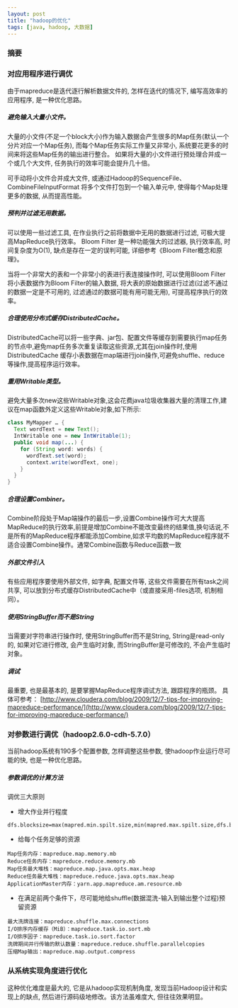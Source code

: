 ```yaml
---
layout: post
title: "hadoop的优化"
tags: [java, hadoop, 大数据]
---
```

### 摘要
<!--excerpt-->
### 对应用程序进行调优
由于mapreduce是迭代逐行解析数据文件的, 怎样在迭代的情况下, 编写高效率的应用程序, 是一种优化思路。
##### 避免输入大量小文件。
大量的小文件(不足一个block大小)作为输入数据会产生很多的Map任务(默认一个分片对应一个Map任务), 而每个Map任务实际工作量又非常小, 系统要花更多的时间来将这些Map任务的输出进行整合。 如果将大量的小文件进行预处理合并成一个或几个大文件, 任务执行的效率可能会提升几十倍。

可手动将小文件合并成大文件, 或通过Hadoop的SequenceFile、CombineFileInputFormat 将多个文件打包到一个输入单元中, 使得每个Map处理更多的数据, 从而提高性能。
##### 预判并过滤无用数据。
可以使用一些过滤工具, 在作业执行之前将数据中无用的数据进行过滤, 可极大提高MapReduce执行效率。 Bloom Filter 是一种功能强大的过滤器, 执行效率高, 时间复杂度为O(1), 缺点是存在一定的误判可能, 详细参考《Bloom Filter概念和原理》。

当将一个非常大的表和一个非常小的表进行表连接操作时, 可以使用Bloom Filter 将小表数据作为Bloom Filter的输入数据, 将大表的原始数据进行过滤(过滤不通过的数据一定是不可用的, 过滤通过的数据可能有用可能无用), 可提高程序执行的效率。
##### 合理使用分布式缓存DistributedCache。
DistributedCache可以将一些字典、jar包、配置文件等缓存到需要执行map任务的节点中,避免map任务多次重复读取这些资源,尤其在join操作时,使用DistributedCache 缓存小表数据在map端进行join操作,可避免shuffle、reduce等操作,提高程序运行效率。
##### 重用Writable类型。
避免大量多次new这些Writable对象,这会花费java垃圾收集器大量的清理工作,建议在map函数外定义这些Writable对象,如下所示:
```java
class MyMapper … {
  Text wordText = new Text();
  IntWritable one = new IntWritable(1);
  public void map(...) {
    for (String word: words) {
      wordText.set(word);
      context.write(wordText, one);
    }
  }
}
```
##### 合理设置Combiner。
Combine阶段处于Map端操作的最后一步,设置Combine操作可大大提高MapReduce的执行效率,前提是增加Combine不能改变最终的结果值,换句话说,不是所有的MapReduce程序都能添加Combine,如求平均数的MapReduce程序就不适合设置Combine操作。通常Combine函数与Reduce函数一致
##### 外部文件引入
有些应用程序要使用外部文件, 如字典, 配置文件等, 这些文件需要在所有task之间共享, 可以放到分布式缓存DistributedCache中（或直接采用-files选项, 机制相同）。
##### 使用StringBuffer而不是String	
当需要对字符串进行操作时, 使用StringBuffer而不是String, String是read-only的, 如果对它进行修改, 会产生临时对象, 而StringBuffer是可修改的, 不会产生临时对象。
##### 调试
最重要, 也是最基本的, 是要掌握MapReduce程序调试方法, 跟踪程序的瓶颈。 具体可参考：
[http://www.cloudera.com/blog/2009/12/7-tips-for-improving-mapreduce-performance/](http://www.cloudera.com/blog/2009/12/7-tips-for-improving-mapreduce-performance/)

### 对参数进行调优（hadoop2.6.0-cdh-5.7.0）
当前hadoop系统有190多个配置参数, 怎样调整这些参数, 使hadoop作业运行尽可能的快, 也是一种优化思路。
##### 参数调优的计算方法
调优三大原则
- 增大作业并行程度
```shell
dfs.blocksize=max(mapred.min.spilt.size,min(mapred.max.spilt.size,dfs.block.size))
```
- 给每个任务足够的资源
```shell
Map任务内存：mapreduce.map.memory.mb
Reduce任务内存：mapreduce.reduce.memory.mb
Map任务最大堆栈：mapreduce.map.java.opts.max.heap
Reduce任务最大堆栈：mapreduce.reduce.java.opts.max.heap
ApplicationMaster内存：yarn.app.mapreduce.am.resource.mb
```
- 在满足前两个条件下，尽可能地给shuffle(数据混洗-输入到输出整个过程)预留资源
```shell
最大洗牌连接：mapreduce.shuffle.max.connections
I/O排序内存缓存（MiB）：mapreduce.task.io.sort.mb
I/O排序因子：mapreduce.task.io.sort.factor
洗牌期间并行传输的默认数量：mapreduce.reduce.shuffle.parallelcopies
压缩Map输出：mapreduce.map.output.compress
```

### 从系统实现角度进行优化
这种优化难度是最大的, 它是从hadoop实现机制角度, 发现当前Hadoop设计和实现上的缺点, 然后进行源码级地修改。该方法虽难度大, 但往往效果明显。
